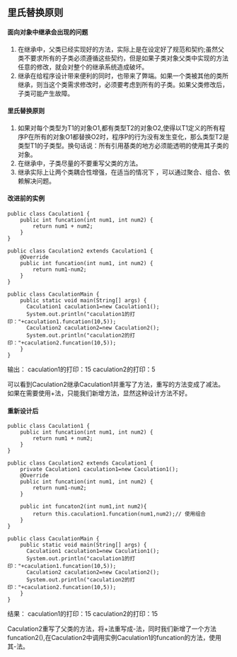 ## 里氏替换原则

#### 面向对象中继承会出现的问题
1. 在继承中，父类已经实现好的方法，实际上是在设定好了规范和契约;虽然父类不要求所有的子类必须遵循这些契约，但是如果子类对象父类中实现的方法任意的修改，就会对整个的继承系统造成破坏。
2. 继承在给程序设计带来便利的同时，也带来了弊端。如果一个类被其他的类所继承，则当这个类需求修改时，必须要考虑到所有的子类。如果父类修改后，子类可能产生故障。
#### 里氏替换原则
1. 如果对每个类型为T1的对象O1,都有类型T2的对象O2,使得以T1定义的所有程序P在所有的对象O1都替换O2时，程序P的行为没有发生变化，那么类型T2是类型T1的子类型。换句话说：所有引用基类的地方必须能透明的使用其子类的对象。
2. 在继承中，子类尽量的不要重写父类的方法。
3. 继承实际上让两个类耦合性增强，在适当的情况下 ，可以通过聚合、组合、依赖解决问题。
#### 改进前的实例
```
public class Caculation1 {
	public int funcation(int num1, int num2) {
		return num1 + num2;
	}
}

```
```
public class Caculation2 extends Caculation1 {
	@Override
	public int funcation(int num1, int num2) {
		return num1-num2;
	}
}
```
```
public class CaculationMain {
	public static void main(String[] args) {
      Caculation1 caculation1=new Caculation1();
      System.out.println("caculation1的打印："+caculation1.funcation(10,5));
      Caculation2 caculation2=new Caculation2();
      System.out.println("caculation2的打印："+caculation2.funcation(10,5));
	}
}
```
输出：
caculation1的打印：15
caculation2的打印：5

可以看到Caculation2继承Caculation1并重写了方法，重写的方法变成了减法。如果在需要使用+法，只能我们新增方法，显然这种设计方法不好。

#### 重新设计后
```
public class Caculation1 {
	public int funcation(int num1, int num2) {
		return num1 + num2;
	}
}
```
```
public class Caculation2 extends Caculation1 {
	private Caculation1 caculation1=new Caculation1();
	@Override
	public int funcation(int num1, int num2) {
		return num1-num2;
	}

	public int funcaton2(int num1,int num2){
		return this.caculation1.funcation(num1,num2);// 使用组合
	}
}
```
```
public class CaculationMain {
	public static void main(String[] args) {
      Caculation1 caculation1=new Caculation1();
      System.out.println("caculation1的打印："+caculation1.funcation(10,5));
      Caculation2 caculation2=new Caculation2();
      System.out.println("caculation2的打印："+caculation2.funcation(10,5));
	}
}
```
结果：
caculation1的打印：15
caculation2的打印：15

Caculation2重写了父类的方法，将+法重写成-法，同时我们新增了一个方法funcation2(),在Caculation2中调用实例Caculation1的funcation的方法，使用其-法。
